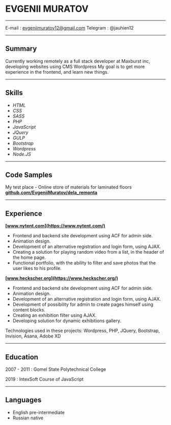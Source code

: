 EVGENII MURATOV
==============

-------------------     ----------------------------
E-mail : evgeniimuratov12@gmail.com
Telegram : @jauhien12
-------------------     ----------------------------

Summary
---------
Сurrently working remotely as a full stack developer at Maxburst inc, developing websites using CMS Wordpress
My goal is to get more experience in the frontend, and learn new things.

----------

Skills
-----------

* _HTML_
* _CSS_
* _SASS_
* _PHP_
* _JavaScript_
* _JQuery_
* _GULP_
* _Bootstrap_
* _Wordpress_
* _Node.JS_

----------

Code Samples
-----------
My test place - Online store of materials for laminated floors
**[github.com/EvgeniiMuratov/dela_remonta](https://github.com/EvgeniiMuratov/dela_remonta)**

-----------
Experience
---------
**[www.nytent.com](https://www.nytent.com/)**

* Frontend and backend site development using ACF for admin side. 
* Animation design.
* Development of an alternative registration and login form, using AJAX.
* Creating a solution for playing random video from a list, in the header of the home page.
* Functional portfolio, with the ability to filter and save photos that the user likes to his profile.

**[www.heckscher.org](https://www.heckscher.org/)**
* Frontend and backend site development using ACF for admin side. 
* Animation design.
* Development of an alternative registration and login form, using AJAX.
* Development of possibility for admin to create pages himself using content blocks.
* Сreating an exhibition filter using AJAX.
* Developing solution for dynamic exhibitions gallery.

Technologies used in these projects:
Wordpress, PHP, JQuery, Bootstrap, Invision, Asana, Adobe XD

--------

Education
---------

2007 - 2011
:   Gomel State Polytechnical College

2019
:   IntexSoft Course of JavaScript

----------------------------------------
Languages
-----------
* English  pre-intermediate
* Russian  native
